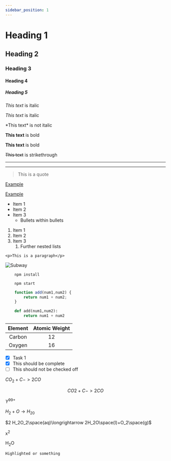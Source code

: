 ```yaml
---
sidebar_position: 1
---
```


<!-- Headings -->
# Heading 1
## Heading 2
### Heading 3
#### Heading 4
##### Heading 5

<!-- Italics -->
*This text* is italic

_This text_ is italic

\*This text\* is not italic

<!-- Bold -->
**This text** is bold

__This text__ is bold

<!-- Strikethrough -->
~~This text~~ is strikethrough

<!-- Horizontal Rule -->

---
___

<!-- Blockquote -->
> This is a quote

<!-- Links -->
[Example](https://youtube.com)

[Example](https://youtube.com "Youtube")

<!-- Unordered List -->
* Item 1
* Item 2
* Item 3
    * Bullets within bullets

<!-- Ordered List -->
1. Item 1
1. Item 2
1. Item 3
    1. Further nested lists

<!-- Inline Code Block -->
`<p>This is a paragraph</p>`

<!-- Images -->
![Subway](https://images.unsplash.com/photo-1659879003706-378e6b74d461?ixlib=rb-1.2.1&ixid=MnwxMjA3fDB8MHxwaG90by1wYWdlfHx8fGVufDB8fHx8&auto=format&fit=crop&w=687&q=80)

<!-- Github Markdown -->

<!-- Code Blocks -->
```
    npm install

    npm start
```

```javascript
    function add(num1,num2) {
        return num1 + num2;
    }
```

```python
    def add(num1,num2):
        return num1 + num2
```

<!-- Tables -->
| Element | Atomic Weight |
| :-: | :-: |
| Carbon | 12 |
| Oxygen | 16 |

<!-- Alignment for tables varies depending on the syntax -->
<!-- "---" is the default, ":-:" is centered, ":--" is left aligned, and "--:" is right aligned -->

<!-- Task Lists -->

* [x] Task 1
* [x] This should be complete
* [ ] This should not be checked off

<!-- This isn't centered, requires ${}$ for chemistry -->
${CO_2 + C -> 2CO}$

<!-- Centered using $$ -->
$${CO2 + C -> 2 CO}$$

<!-- Testing further -->
${Y^{99+}}$

${H_2 + O \rightarrow H_20}$

$2 H_2O_2\space(aq)\longrightarrow 2H_2O\space(l)+O_2\space(g)$

<!-- Superscript -->
x<sup>2</sup>

<!-- Subscript -->
H<sub>2</sub>O

<!-- Don't know what this is called -->
`Highlighted or something`